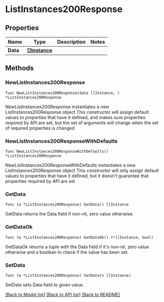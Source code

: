 # ListInstances200Response

## Properties

Name | Type | Description | Notes
------------ | ------------- | ------------- | -------------
**Data** | [**[]Instance**](Instance.md) |  | 

## Methods

### NewListInstances200Response

`func NewListInstances200Response(data []Instance, ) *ListInstances200Response`

NewListInstances200Response instantiates a new ListInstances200Response object
This constructor will assign default values to properties that have it defined,
and makes sure properties required by API are set, but the set of arguments
will change when the set of required properties is changed

### NewListInstances200ResponseWithDefaults

`func NewListInstances200ResponseWithDefaults() *ListInstances200Response`

NewListInstances200ResponseWithDefaults instantiates a new ListInstances200Response object
This constructor will only assign default values to properties that have it defined,
but it doesn't guarantee that properties required by API are set

### GetData

`func (o *ListInstances200Response) GetData() []Instance`

GetData returns the Data field if non-nil, zero value otherwise.

### GetDataOk

`func (o *ListInstances200Response) GetDataOk() (*[]Instance, bool)`

GetDataOk returns a tuple with the Data field if it's non-nil, zero value otherwise
and a boolean to check if the value has been set.

### SetData

`func (o *ListInstances200Response) SetData(v []Instance)`

SetData sets Data field to given value.



[[Back to Model list]](../README.md#documentation-for-models) [[Back to API list]](../README.md#documentation-for-api-endpoints) [[Back to README]](../README.md)


